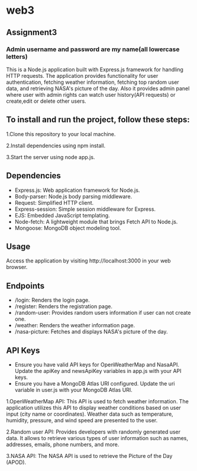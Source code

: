 # web3

## Assignment3

### Admin username and password are my name(all lowercase letters)

This is a Node.js application built with Express.js framework for handling HTTP requests. The application provides functionality for user authentication, fetching weather information, fetching top random user data, and retrieving NASA's picture of the day. Also it provides admin panel where user with admin rights can watch user history(API requests) or create,edit or delete other users.

## To install and run the project, follow these steps:

1.Clone this repository to your local machine. 

2.Install dependencies using npm install.

3.Start the server using node app.js.

## Dependencies

* Express.js: Web application framework for Node.js.
* Body-parser: Node.js body parsing middleware.
* Request: Simplified HTTP client.
* Express-session: Simple session middleware for Express.
* EJS: Embedded JavaScript templating.
* Node-fetch: A lightweight module that brings Fetch API to Node.js.
* Mongoose: MongoDB object modeling tool.
  
## Usage
Access the application by visiting http://localhost:3000 in your web browser.
## Endpoints
* /login: Renders the login page.
* /register: Renders the registration page.
* /random-user: Provides random users information if user can not create one.
* /weather: Renders the weather information page.
* /nasa-picture: Fetches and displays NASA's picture of the day.

## API Keys
* Ensure you have valid API keys for OpenWeatherMap and NasaAPI. Update the apiKey and newsApiKey variables in app.js with your API keys.
* Ensure you have a MongoDB Atlas URI configured. Update the uri variable in user.js with your MongoDB Atlas URI.

1.OpenWeatherMap API: This API is used to fetch weather information. The application utilizes this API to display weather conditions based on user input (city name or coordinates). Weather data such as temperature, humidity, pressure, and wind speed are presented to the user.

2.Random user API: Provides developers with randomly generated user data. It allows to retrieve various types of user information such as names, addresses, emails, phone numbers, and more.

3.NASA API: The NASA API is used to retrieve the Picture of the Day (APOD). 

